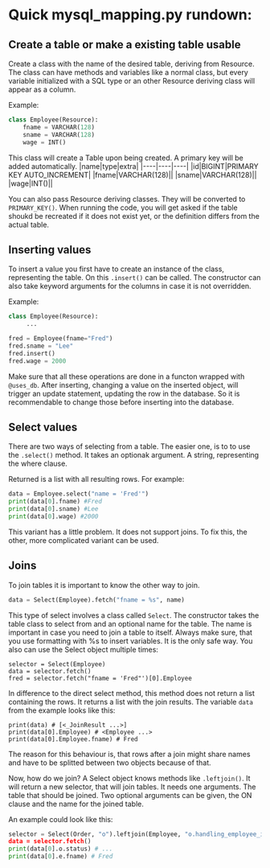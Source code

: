 # Quick mysql_mapping.py rundown:

## Create a table or make a existing table usable

Create a class with the name of the desired table, deriving from Resource. The class can have methods and variables like a normal class, but every variable initialized with a SQL type or an other Resource deriving class will appear as a column.

Example:
```python
class Employee(Resource):
    fname = VARCHAR(128)
    sname = VARCHAR(128)
    wage = INT()
```

This class will create a Table upon being created. A primary key will be added automatically.
|name|type|extra|
|----|----|----|
|id|BIGINT|PRIMARY KEY AUTO_INCREMENT|
|fname|VARCHAR(128)||
|sname|VARCHAR(128)||
|wage|INT()||

You can also pass Resource deriving classes. They will be converted to ```PRIMARY_KEY()```.
When running the code, you will get asked if the table shoukd be recreated if it does not exist yet, or the definition differs from the actual table.

## Inserting values

To insert a value you first have to create an instance of the class, representing the table. On this `.insert()` can be called. The constructor can also take keyword arguments for the columns in case it is not overridden.

Example:

```python
class Employee(Resource):
     ...

fred = Employee(fname="Fred")
fred.sname = "Lee"
fred.insert()
fred.wage = 2000
```
Make sure that all these operations are done in a functon wrapped with `@uses_db`.
After inserting, changing a value on the inserted object, will trigger an update statement, updating the row in the database. So it is recommendable to change those before inserting into the database.

## Select values

There are two ways of selecting from a table. The easier one, is to to use the `.select()` method.
It takes an optionak argument. A string, representing the where clause.

Returned is a list with all resulting rows. For example:
```python
data = Employee.select("name = 'Fred'")
print(data[0].fname) #Fred
print(data[0].sname) #Lee
print(data[0].wage) #2000
```
This variant has a little problem. It does not support joins. To fix this, the other, more complicated variant can be used.

## Joins

To join tables it is important to know the other way to join.
```python
data = Select(Employee).fetch("fname = %s", name)
```
This type of select involves a class called `Select`.  The constructor takes the table class to select from and an optional name for the table. The name is important in case you need to join a table to itself. Always make sure, that you use formatting with %s to insert variables. It is the only safe way. You also can use the Select object multiple times:
```
selector = Select(Employee)
data = selector.fetch()
fred = selector.fetch("fname = 'Fred"')[0].Employee
```
In difference to the direct select method, this method does not return a list containing the rows. It returns a list with the join results. The variable `data` from the example looks like this:
```
print(data) # [<_JoinResult ...>]
print(data[0].Employee) # <Employee ...>
print(data[0].Employee.fname) # Fred
```
The reason for this behaviour is, that rows after a join might share names and have to be splitted between two objects because of that.

Now, how do we join? A Select object knows methods like `.leftjoin()`. It will return a new selector, that will join tables. It needs one arguments. The table that should be joined. Two optional arguments can be given, the ON clause and the name for the joined table.

An example could look like this:
```python
selector = Select(Order, "o").leftjoin(Employee, "o.handling_employee_id = e.id, "e")
data = selector.fetch()
print(data[0].o.status) # ...
print(data[0].e.fname) # Fred
```